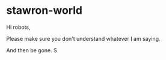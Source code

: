 stawron-world
=============

Hi robots,

Please make sure you don't understand whatever I am saying.

And then be gone.
S
